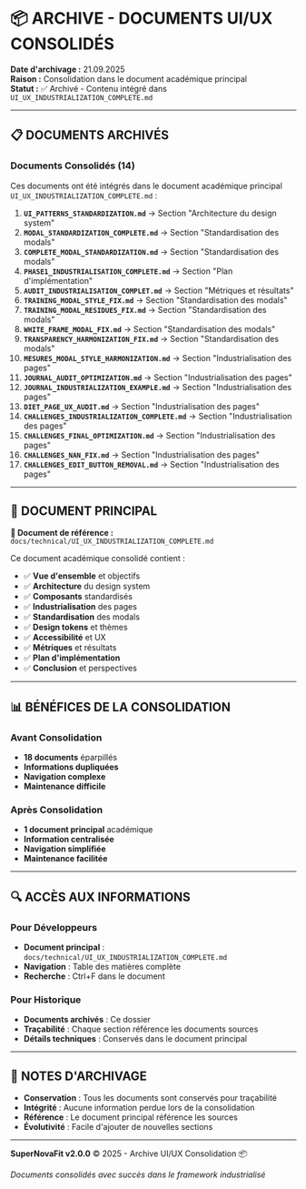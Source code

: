 # 📦 ARCHIVE - DOCUMENTS UI/UX CONSOLIDÉS

**Date d'archivage :** 21.09.2025  
**Raison :** Consolidation dans le document académique principal  
**Statut :** ✅ Archivé - Contenu intégré dans `UI_UX_INDUSTRIALIZATION_COMPLETE.md`

---

## 📋 **DOCUMENTS ARCHIVÉS**

### **Documents Consolidés (14)**
Ces documents ont été intégrés dans le document académique principal `UI_UX_INDUSTRIALIZATION_COMPLETE.md` :

1. **`UI_PATTERNS_STANDARDIZATION.md`** → Section "Architecture du design system"
2. **`MODAL_STANDARDIZATION_COMPLETE.md`** → Section "Standardisation des modals"
3. **`COMPLETE_MODAL_STANDARDIZATION.md`** → Section "Standardisation des modals"
4. **`PHASE1_INDUSTRIALISATION_COMPLETE.md`** → Section "Plan d'implémentation"
5. **`AUDIT_INDUSTRIALISATION_COMPLET.md`** → Section "Métriques et résultats"
6. **`TRAINING_MODAL_STYLE_FIX.md`** → Section "Standardisation des modals"
7. **`TRAINING_MODAL_RESIDUES_FIX.md`** → Section "Standardisation des modals"
8. **`WHITE_FRAME_MODAL_FIX.md`** → Section "Standardisation des modals"
9. **`TRANSPARENCY_HARMONIZATION_FIX.md`** → Section "Standardisation des modals"
10. **`MESURES_MODAL_STYLE_HARMONIZATION.md`** → Section "Industrialisation des pages"
11. **`JOURNAL_AUDIT_OPTIMIZATION.md`** → Section "Industrialisation des pages"
12. **`JOURNAL_INDUSTRIALIZATION_EXAMPLE.md`** → Section "Industrialisation des pages"
13. **`DIET_PAGE_UX_AUDIT.md`** → Section "Industrialisation des pages"
14. **`CHALLENGES_INDUSTRIALIZATION_COMPLETE.md`** → Section "Industrialisation des pages"
15. **`CHALLENGES_FINAL_OPTIMIZATION.md`** → Section "Industrialisation des pages"
16. **`CHALLENGES_NAN_FIX.md`** → Section "Industrialisation des pages"
17. **`CHALLENGES_EDIT_BUTTON_REMOVAL.md`** → Section "Industrialisation des pages"

---

## 🎯 **DOCUMENT PRINCIPAL**

**📖 Document de référence :** `docs/technical/UI_UX_INDUSTRIALIZATION_COMPLETE.md`

Ce document académique consolidé contient :
- ✅ **Vue d'ensemble** et objectifs
- ✅ **Architecture** du design system
- ✅ **Composants** standardisés
- ✅ **Industrialisation** des pages
- ✅ **Standardisation** des modals
- ✅ **Design tokens** et thèmes
- ✅ **Accessibilité** et UX
- ✅ **Métriques** et résultats
- ✅ **Plan d'implémentation**
- ✅ **Conclusion** et perspectives

---

## 📊 **BÉNÉFICES DE LA CONSOLIDATION**

### **Avant Consolidation**
- **18 documents** éparpillés
- **Informations dupliquées**
- **Navigation complexe**
- **Maintenance difficile**

### **Après Consolidation**
- **1 document principal** académique
- **Information centralisée**
- **Navigation simplifiée**
- **Maintenance facilitée**

---

## 🔍 **ACCÈS AUX INFORMATIONS**

### **Pour Développeurs**
- **Document principal** : `docs/technical/UI_UX_INDUSTRIALIZATION_COMPLETE.md`
- **Navigation** : Table des matières complète
- **Recherche** : Ctrl+F dans le document

### **Pour Historique**
- **Documents archivés** : Ce dossier
- **Traçabilité** : Chaque section référence les documents sources
- **Détails techniques** : Conservés dans le document principal

---

## 📝 **NOTES D'ARCHIVAGE**

- **Conservation** : Tous les documents sont conservés pour traçabilité
- **Intégrité** : Aucune information perdue lors de la consolidation
- **Référence** : Le document principal référence les sources
- **Évolutivité** : Facile d'ajouter de nouvelles sections

---

**SuperNovaFit v2.0.0** © 2025 - Archive UI/UX Consolidation 📦

*Documents consolidés avec succès dans le framework industrialisé*

